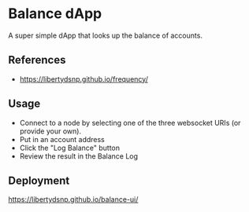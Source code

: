 # Balance dApp

A super simple dApp that looks up the balance of accounts.

## References
- https://libertydsnp.github.io/frequency/

## Usage

- Connect to a node by selecting one of the three websocket URIs (or provide your own).
- Put in an account address
- Click the "Log Balance" button
- Review the result in the Balance Log

## Deployment

https://libertydsnp.github.io/balance-ui/

